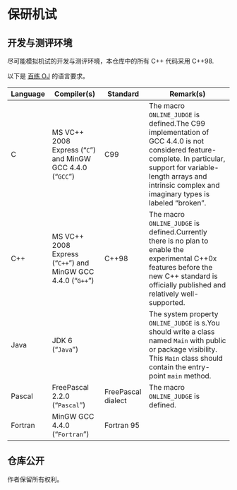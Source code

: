 # 保研机试

## 开发与测评环境

尽可能模拟机试的开发与测评环境，本仓库中的所有 C++ 代码采用 C++98.

以下是 [百练 OJ](http://openjudge.cn/help.html) 的语言要求。

| Language | Compiler(s)                                                  | Standard           | Remark(s)                                                    |
| -------- | ------------------------------------------------------------ | ------------------ | ------------------------------------------------------------ |
| C        | MS VC++ 2008 Express (“`C`”) and MinGW GCC 4.4.0 (“`GCC`”)   | C99                | The macro `ONLINE_JUDGE` is defined.The C99 implementation of GCC 4.4.0 is not considered feature-complete. In particular, support for variable-length arrays and intrinsic complex and imaginary types is labeled “broken”. |
| C++      | MS VC++ 2008 Express (“`C++`”) and MinGW GCC 4.4.0 (“`G++`”) | C++98              | The macro `ONLINE_JUDGE` is defined.Currently there is no plan to enable the experimental C++0x features before the new C++ standard is officially published and relatively well-supported. |
| Java     | JDK 6 (“`Java`”)                                             |                    | The system property `ONLINE_JUDGE` is s.You should write a class named `Main` with public or package visibility. This `Main` class should contain the entry-point `main` method. |
| Pascal   | FreePascal 2.2.0 (“`Pascal`”)                                | FreePascal dialect | The macro `ONLINE_JUDGE` is defined.                         |
| Fortran  | MinGW GCC 4.4.0 (“`Fortran`”)                                | Fortran 95         |                                                              |


## 仓库公开

作者保留所有权利。

